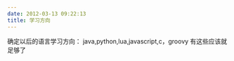 ```yaml
---
date: 2012-03-13 09:22:13
title: 学习方向
---
```



确定以后的语言学习方向： java,python,lua,javascript,c，groovy 有这些应该就足够了